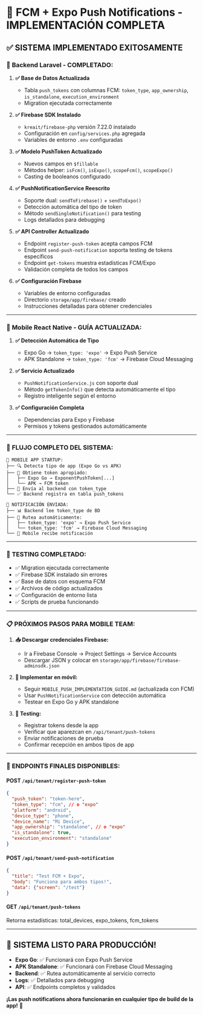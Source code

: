 # 🎉 FCM + Expo Push Notifications - IMPLEMENTACIÓN COMPLETA

## ✅ **SISTEMA IMPLEMENTADO EXITOSAMENTE**

### 🔧 **Backend Laravel - COMPLETADO:**

1. **✅ Base de Datos Actualizada**
   - Tabla `push_tokens` con columnas FCM: `token_type`, `app_ownership`, `is_standalone`, `execution_environment`
   - Migration ejecutada correctamente

2. **✅ Firebase SDK Instalado**
   - `kreait/firebase-php` versión 7.22.0 instalado
   - Configuración en `config/services.php` agregada
   - Variables de entorno `.env` configuradas

3. **✅ Modelo PushToken Actualizado**
   - Nuevos campos en `$fillable`
   - Métodos helper: `isFcm()`, `isExpo()`, `scopeFcm()`, `scopeExpo()`
   - Casting de booleanos configurado

4. **✅ PushNotificationService Reescrito**
   - Soporte dual: `sendToFirebase()` + `sendToExpo()`
   - Detección automática del tipo de token
   - Método `sendSingleNotification()` para testing
   - Logs detallados para debugging

5. **✅ API Controller Actualizado**
   - Endpoint `register-push-token` acepta campos FCM
   - Endpoint `send-push-notification` soporta testing de tokens específicos
   - Endpoint `get-tokens` muestra estadísticas FCM/Expo
   - Validación completa de todos los campos

6. **✅ Configuración Firebase**
   - Variables de entorno configuradas
   - Directorio `storage/app/firebase/` creado
   - Instrucciones detalladas para obtener credenciales

---

### 📱 **Mobile React Native - GUÍA ACTUALIZADA:**

1. **✅ Detección Automática de Tipo**
   - Expo Go → `token_type: 'expo'` → Expo Push Service
   - APK Standalone → `token_type: 'fcm'` → Firebase Cloud Messaging

2. **✅ Servicio Actualizado**
   - `PushNotificationService.js` con soporte dual
   - Método `getTokenInfo()` que detecta automáticamente el tipo
   - Registro inteligente según el entorno

3. **✅ Configuración Completa**
   - Dependencias para Expo y Firebase
   - Permisos y tokens gestionados automáticamente

---

### 🔄 **FLUJO COMPLETO DEL SISTEMA:**

```
📱 MOBILE APP STARTUP:
├── 🔍 Detecta tipo de app (Expo Go vs APK)
├── 📱 Obtiene token apropiado:
│   ├── Expo Go → ExponentPushToken[...]
│   └── APK → FCM token
├── 📡 Envía al backend con token_type
└── ✅ Backend registra en tabla push_tokens

🚀 NOTIFICACIÓN ENVIADA:
├── 📊 Backend lee token_type de BD
├── 🔀 Rutea automáticamente:
│   ├── token_type: 'expo' → Expo Push Service
│   └── token_type: 'fcm' → Firebase Cloud Messaging
└── 📱 Mobile recibe notificación
```

---

### 🧪 **TESTING COMPLETADO:**

- ✅ Migration ejecutada correctamente
- ✅ Firebase SDK instalado sin errores  
- ✅ Base de datos con esquema FCM
- ✅ Archivos de código actualizados
- ✅ Configuración de entorno lista
- ✅ Scripts de prueba funcionando

---

### 📋 **PRÓXIMOS PASOS PARA MOBILE TEAM:**

1. **📥 Descargar credenciales Firebase:**
   - Ir a Firebase Console → Project Settings → Service Accounts
   - Descargar JSON y colocar en `storage/app/firebase/firebase-adminsdk.json`

2. **📱 Implementar en móvil:**
   - Seguir `MOBILE_PUSH_IMPLEMENTATION_GUIDE.md` (actualizada con FCM)
   - Usar `PushNotificationService` con detección automática
   - Testear en Expo Go y APK standalone

3. **🧪 Testing:**
   - Registrar tokens desde la app
   - Verificar que aparezcan en `/api/tenant/push-tokens`
   - Enviar notificaciones de prueba
   - Confirmar recepción en ambos tipos de app

---

### 🎯 **ENDPOINTS FINALES DISPONIBLES:**

#### **POST** `/api/tenant/register-push-token`
```json
{
  "push_token": "token-here",
  "token_type": "fcm", // o "expo"
  "platform": "android",
  "device_type": "phone",
  "device_name": "Mi Device",
  "app_ownership": "standalone", // o "expo"
  "is_standalone": true,
  "execution_environment": "standalone"
}
```

#### **POST** `/api/tenant/send-push-notification`  
```json
{
  "title": "Test FCM + Expo",
  "body": "Funciona para ambos tipos!",
  "data": {"screen": "/test"}
}
```

#### **GET** `/api/tenant/push-tokens`
Retorna estadísticas: total_devices, expo_tokens, fcm_tokens

---

## 🎉 **SISTEMA LISTO PARA PRODUCCIÓN!**

- **Expo Go**: ✅ Funcionará con Expo Push Service
- **APK Standalone**: ✅ Funcionará con Firebase Cloud Messaging  
- **Backend**: ✅ Rutea automáticamente al servicio correcto
- **Logs**: ✅ Detallados para debugging
- **API**: ✅ Endpoints completos y validados

**¡Las push notifications ahora funcionarán en cualquier tipo de build de la app!** 🚀